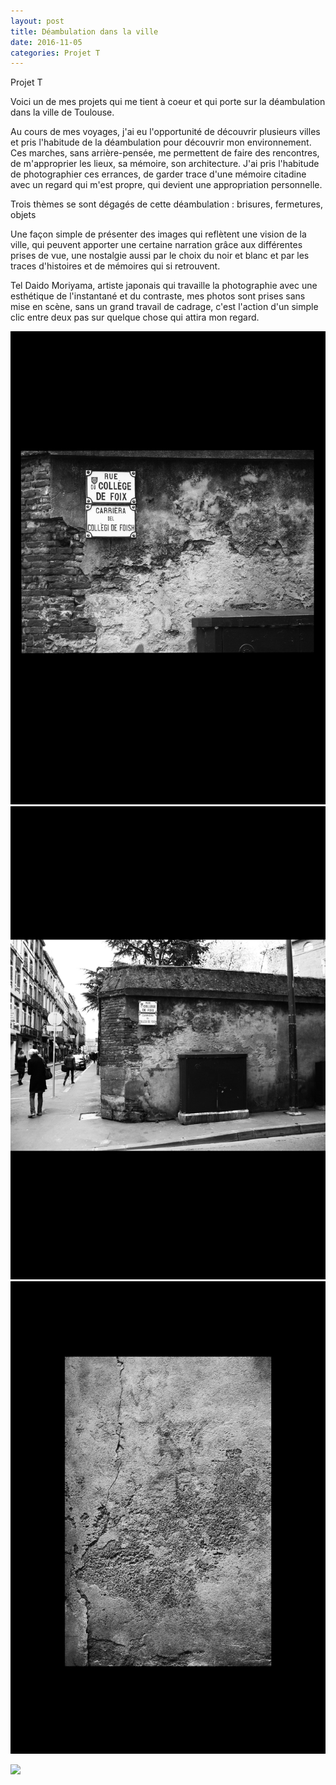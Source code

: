 ```yaml
---
layout: post
title: Déambulation dans la ville
date: 2016-11-05
categories: Projet T
---
```

Projet T

Voici un de mes projets qui me tient à coeur et qui porte sur la déambulation dans la ville de Toulouse.

Au cours de mes voyages, j'ai eu l'opportunité de découvrir plusieurs villes et pris l'habitude de la déambulation pour découvrir mon environnement. Ces marches, sans arrière-pensée, me permettent de faire des rencontres, de m'approprier les lieux, sa mémoire, son architecture. J'ai pris l'habitude de photographier ces errances, de garder trace d'une mémoire citadine avec un regard qui m'est propre, qui devient une appropriation personnelle. 

Trois thèmes se sont dégagés de cette déambulation : brisures, fermetures, objets

Une façon simple de présenter des images qui reflètent une vision de la ville, qui peuvent apporter une certaine narration grâce aux différentes prises de vue, une nostalgie aussi par le choix du noir et blanc et par les traces d'histoires et de mémoires qui si retrouvent.

Tel Daido Moriyama, artiste japonais qui travaille la photographie avec une esthétique de l'instantané et du contraste, mes photos sont prises sans mise en scène, sans un grand travail de cadrage, c'est l'action d'un simple clic entre deux pas sur quelque chose qui attira mon regard. 

<img src="/images/fulls/p.4.jpg" class="fit image">  <img src="/images/fulls/p.3.jpg" class="fit image"> <img src="/images/fulls/p.11.jpg" class="fit image">

<a href="/img/fulls/p.4.jpg" target="_blank"><img src="/img/fulls/p.4.jpg" width="350"></a>
